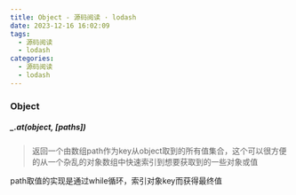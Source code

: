 ```yaml
---
title: Object - 源码阅读 · lodash
date: 2023-12-16 16:02:09
tags:
  - 源码阅读
  - lodash
categories:
  - 源码阅读
  - lodash
---
```


### Object

##### _.at(object, [paths])

> 返回一个由数组path作为key从object取到的所有值集合，这个可以很方便的从一个杂乱的对象数组中快速索引到想要获取到的一些对象或值

path取值的实现是通过while循环，索引对象key而获得最终值